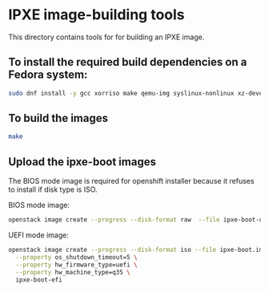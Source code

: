 # IPXE image-building tools

This directory contains tools for for building an IPXE image.

## To install the required build dependencies on a Fedora system:

```bash
sudo dnf install -y gcc xorriso make qemu-img syslinux-nonlinux xz-devel guestfs-tools perl
```

## To build the images

```bash
make
```

## Upload the ipxe-boot images

The BIOS mode image is required for openshift installer because it refuses to install if disk type is ISO.

BIOS mode image:

```bash
openstack image create --progress --disk-format raw  --file ipxe-boot-usb.raw ipxe-boot-usb
```

UEFI mode image:

```bash
openstack image create --progress --disk-format iso --file ipxe-boot.img \
  --property os_shutdown_timeout=5 \
  --property hw_firmware_type=uefi \
  --property hw_machine_type=q35 \
  ipxe-boot-efi
```
